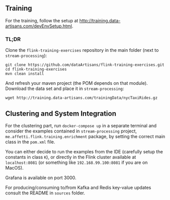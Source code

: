 ## Training

For the training, follow the setup at http://training.data-artisans.com/devEnvSetup.html.

### TL;DR

Clone the `flink-training-exercises` repository in the main folder (next to `stream-processing`):

```
git clone https://github.com/dataArtisans/flink-training-exercises.git
cd flink-training-exercises
mvn clean install
```

And refresh your maven project (the POM depends on that module).  
Download the data set and place it in `stream-processing`:

```
wget http://training.data-artisans.com/trainingData/nycTaxiRides.gz
```

## Clustering and System Integration

For the clustering part, run `docker-compose up` in a separate terminal and
consider the examples contained in `stream-processing` project,
`me.affetti.flink.training.enrichment` package, by setting the correct main class in
the `pom.xml` file.

You can either decide to run the examples from the IDE (carefully setup the
constants in class `K`), or directly in the Flink cluster available at
`localhost:8081` (or something like `192.168.99.100:8081` if you are on MacOS).

Grafana is available on port 3000.

For producing/consuming to/from Kafka and Redis key-value updates consult the
README in `sources` folder.
